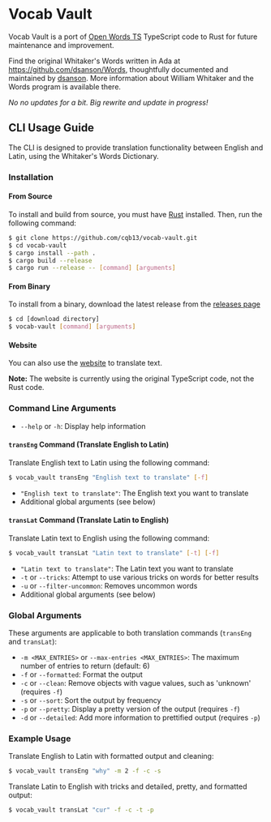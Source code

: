 # Vocab Vault

Vocab Vault is a port of [Open Words TS](https://github.com/Templar-Development/Open-Words-TS) TypeScript code to Rust for future maintenance and improvement.

Find the original Whitaker's Words written in Ada at https://github.com/dsanson/Words, thoughtfully documented and maintained by [dsanson](https://github.com/dsanson).  More information about William Whitaker and the Words program is available there.  

*No no updates for a bit. Big rewrite and update in progress!*

## CLI Usage Guide

The CLI is designed to provide translation functionality between English and Latin, using the Whitaker's Words Dictionary.

### Installation

#### From Source

To install and build from source, you must have [Rust](https://www.rust-lang.org/tools/install) installed. Then, run the following command:

```bash
$ git clone https://github.com/cqb13/vocab-vault.git
$ cd vocab-vault
$ cargo install --path .
$ cargo build --release
$ cargo run --release -- [command] [arguments]
```

#### From Binary

To install from a binary, download the latest release from the [releases page](https://github.com/cqb13/vocab-vault/releases)

```bash
$ cd [download directory]
$ vocab-vault [command] [arguments]
```

#### Website

You can also use the [website](https://learninglatin.net/translate) to translate text.

**Note:** The website is currently using the original TypeScript code, not the Rust code.

### Command Line Arguments

- `--help` or `-h`: Display help information

#### `transEng` Command (Translate English to Latin)

Translate English text to Latin using the following command:

```bash
$ vocab_vault transEng "English text to translate" [-f]
```

- `"English text to translate"`: The English text you want to translate
- Additional global arguments (see below)

#### `transLat` Command (Translate Latin to English)

Translate Latin text to English using the following command:

```bash
$ vocab_vault transLat "Latin text to translate" [-t] [-f]
```

- `"Latin text to translate"`: The Latin text you want to translate
- `-t` or `--tricks`: Attempt to use various tricks on words for better results
- `-u` or `--filter-uncommon`: Removes uncommon words
- Additional global arguments (see below)

### Global Arguments

These arguments are applicable to both translation commands (`transEng` and `transLat`):

- `-m <MAX_ENTRIES>` or `--max-entries <MAX_ENTRIES>`: The maximum number of entries to return (default: 6)
- `-f` or `--formatted`: Format the output
- `-c` or `--clean`: Remove objects with vague values, such as 'unknown' (requires `-f`)
- `-s` or `--sort`: Sort the output by frequency
- `-p` or `--pretty`: Display a pretty version of the output (requires `-f`)
- `-d` or `--detailed`: Add more information to prettified output (requires `-p`)

### Example Usage

Translate English to Latin with formatted output and cleaning:

```bash
$ vocab_vault transEng "why" -m 2 -f -c -s
```

Translate Latin to English with tricks and detailed, pretty, and formatted output:

```bash
$ vocab_vault transLat "cur" -f -c -t -p
```
